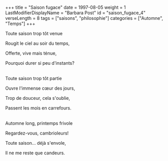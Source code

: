 +++
title = "Saison fugace"
date = 1997-08-05
weight = 1
LastModifierDisplayName = "Barbara Post"
id = "saison_fugace_4"
verseLength = 8
tags = ["saisons", "philosophie"]
categories = ["Automne", "Temps"]
+++

Toute saison trop tôt venue

Rougit le ciel au soir du temps,

Offerte, vive mais ténue,

Pourquoi durer si peu d'instants?

 \
Toute saison trop tôt partie

Ouvre l'immense cœur des jours,

Trop de douceur, cela s'oublie,

Passent les mois en carrefours.

 \
Automne long, printemps frivole

Regardez-vous, cambrioleurs!

Toute saison... déjà s'envole,

Il ne me reste que candeurs.
